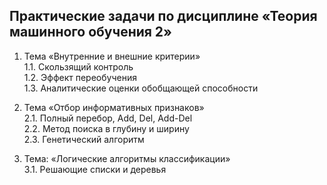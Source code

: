 ## Практические задачи по дисциплине «Теория машинного обучения 2»

1. Тема «Внутренние и внешние критерии»<br />
    1.1. Скользящий контроль<br />
    1.2. Эффект переобучения<br />
    1.3. Аналитические оценки обобщающей способности<br />

2. Тема «Отбор информативных признаков»<br />
    2.1. Полный перебор, Add, Del, Add-Del<br />
    2.2. Метод поиска в глубину и ширину<br />
    2.3. Генетический алгоритм<br />

3. Тема: «Логические алгоритмы классификации»<br />
    3.1. Решающие списки и деревья<br />
